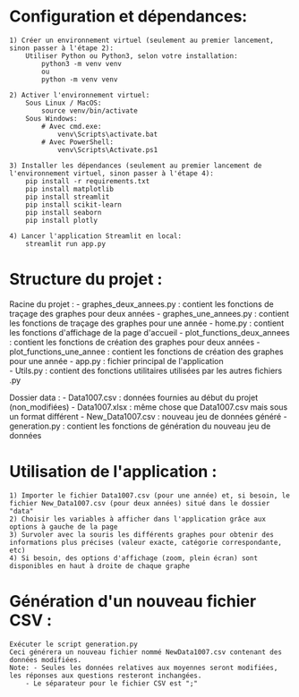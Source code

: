 # Configuration et dépendances:  
    1) Créer un environnement virtuel (seulement au premier lancement, sinon passer à l'étape 2):  
        Utiliser Python ou Python3, selon votre installation:  
            python3 -m venv venv  
            ou  
            python -m venv venv  
  
    2) Activer l'environnement virtuel:  
        Sous Linux / MacOS:  
            source venv/bin/activate  
        Sous Windows:  
            # Avec cmd.exe:  
                venv\Scripts\activate.bat  
            # Avec PowerShell:  
                venv\Scripts\Activate.ps1  
  
    3) Installer les dépendances (seulement au premier lancement de l'environnement virtuel, sinon passer à l'étape 4):  
        pip install -r requirements.txt  
        pip install matplotlib  
        pip install streamlit  
        pip install scikit-learn  
        pip install seaborn  
        pip install plotly  
  
    4) Lancer l'application Streamlit en local:  
        streamlit run app.py  
  
  
# Structure du projet :
  Racine du projet :
    - graphes_deux_annees.py : contient les fonctions de traçage des graphes pour deux années 
    - graphes_une_annees.py : contient les fonctions de traçage des graphes pour une année
    - home.py : contient les fonctions d'affichage de la page d'accueil
    - plot_functions_deux_annees : contient les fonctions de création des graphes pour deux années
    - plot_functions_une_annee : contient les fonctions de création des graphes pour une année
    - app.py : fichier principal de l'application  
    - Utils.py : contient des fonctions utilitaires utilisées par les autres fichiers .py  

  Dossier data :
    - Data1007.csv : données fournies au début du projet (non_modifiées)
    - Data1007.xlsx : même chose que Data1007.csv mais sous un format différent
    - New_Data1007.csv : nouveau jeu de données généré
    - generation.py : contient les fonctions de génération du nouveau jeu de données
  
  
# Utilisation de l'application :  
    1) Importer le fichier Data1007.csv (pour une année) et, si besoin, le fichier New_Data1007.csv (pour deux années) situé dans le dossier "data"  
    2) Choisir les variables à afficher dans l'application grâce aux options à gauche de la page
    3) Survoler avec la souris les différents graphes pour obtenir des informations plus précises (valeur exacte, catégorie correspondante, etc)
    4) Si besoin, des options d'affichage (zoom, plein écran) sont disponibles en haut à droite de chaque graphe

# Génération d'un nouveau fichier CSV :  
    Exécuter le script generation.py  
    Ceci générera un nouveau fichier nommé NewData1007.csv contenant des données modifiées.  
    Note: - Seules les données relatives aux moyennes seront modifiées, les réponses aux questions resteront inchangées.
        - Le séparateur pour le fichier CSV est ";"   
  
  
